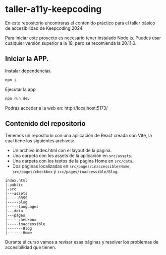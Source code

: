 # taller-a11y-keepcoding

En este repositorio encontraras el contenido práctico para el taller básico de accesibilidad de Keepcoding 2024.

Para iniciar este proyecto es necesario tener instalado Node.js. Puedes usar cualquier versión superior a la 18, pero se recomienda la 20.11.0.

## Iniciar la APP.

Instalar dependencias.

```bash
npm i
```

Ejecutar la app

```bash
npm run dev
```

Podrás acceder a la web en: http://localhost:5173/

## Contenido del repositorio

Tenemos un repositorio con una aplicación de React creada con Vite, la cual tiene los siguientes archivos:

- Un archivo index.html con el layout de la página.
- Una carpeta con los assets de la aplicación en `src/assets`.
- Una carpeta con los textos de la página Home en `src/data`.
- Dos páginas localizadas en `src/pages/inaccessible/Home`, `src/pages/checkbox` y `src/pages/inaccessible/Blog`.

```
index.html
|-public
|-src
|---assets
|-----RRSS
|-----blog
|-----languages
|---data
|---pages
|-----checkbox
|-----inaccessible
|-------Blog
|-------Home
```

Durante el curso vamos a revisar esas páginas y resolver los problemas de accesibilidad que tienen.
